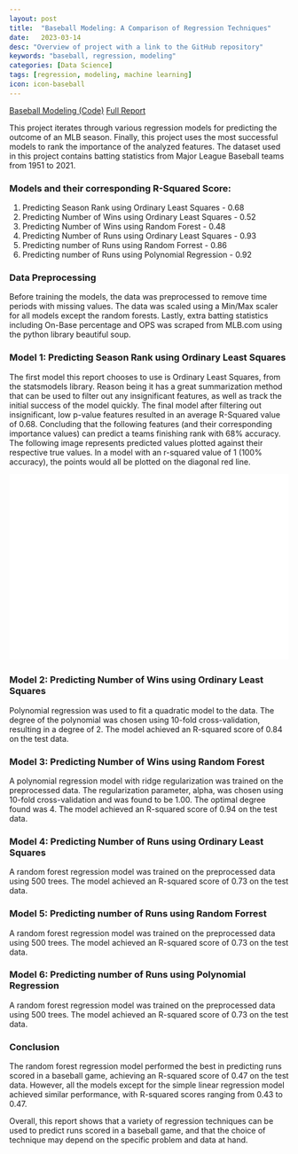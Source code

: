 ```yaml
---
layout: post
title:  "Baseball Modeling: A Comparison of Regression Techniques"
date:   2023-03-14
desc: "Overview of project with a link to the GitHub repository"
keywords: "baseball, regression, modeling"
categories: [Data Science]
tags: [regression, modeling, machine learning]
icon: icon-baseball
---
```


[Baseball Modeling (Code)](https://github.com/jamiesolomon/Baseball_Modeling)
[Full Report](/images/FullReport.pdf) <br>

This project iterates through various regression models for predicting the outcome of an MLB season. Finally, this project uses the most successful models to rank the importance of the analyzed features. The dataset used in this project contains batting statistics from Major League Baseball teams from 1951 to 2021.

### Models and their corresponding R-Squared Score:
1. Predicting Season Rank using Ordinary Least Squares - 0.68
2. Predicting Number of Wins using Ordinary Least Squares - 0.52
3. Predicting Number of Wins using Random Forest - 0.48
4. Predicting Number of Runs using Ordinary Least Squares - 0.93
5. Predicting number of Runs using Random Forrest - 0.86
6. Predicting number of Runs using Polynomial Regression - 0.92

### Data Preprocessing

Before training the models, the data was preprocessed to remove time periods with missing values. The data was scaled using a Min/Max scaler for all models except the random forests. Lastly, extra batting statistics including On-Base percentage and OPS was scraped from MLB.com using the python library beautiful soup.

### Model 1: Predicting Season Rank using Ordinary Least Squares

The first model this report chooses to use is Ordinary Least Squares, from the statsmodels library. Reason being it has a great summarization method that can be used to filter out any insignificant features, as well as track the initial success of the model quickly. The final model after filtering out insignificant, low p-value features resulted in an average R-Squared value of 0.68. Concluding that the following features (and their corresponding importance values) can predict a teams finishing rank with 68% accuracy. The following image represents predicted values plotted against their respective true values. In a model with an r-squared value of 1 (100% accuracy), the points would all be plotted on the diagonal red line.

<img src="/images/model1_accuracy.png" alt="Model1_accuracy" width="600"/>

### Model 2: Predicting Number of Wins using Ordinary Least Squares

Polynomial regression was used to fit a quadratic model to the data. The degree of the polynomial was chosen using 10-fold cross-validation, resulting in a degree of 2. The model achieved an R-squared score of 0.84 on the test data.

### Model 3: Predicting Number of Wins using Random Forest

A polynomial regression model with ridge regularization was trained on the preprocessed data. The regularization parameter, alpha, was chosen using 10-fold cross-validation and was found to be 1.00. The optimal degree found was 4. The model achieved an R-squared score of 0.94 on the test data.

### Model 4: Predicting Number of Runs using Ordinary Least Squares

A random forest regression model was trained on the preprocessed data using 500 trees. The model achieved an R-squared score of 0.73 on the test data.

### Model 5: Predicting number of Runs using Random Forrest

A random forest regression model was trained on the preprocessed data using 500 trees. The model achieved an R-squared score of 0.73 on the test data.

### Model 6: Predicting number of Runs using Polynomial Regression

A random forest regression model was trained on the preprocessed data using 500 trees. The model achieved an R-squared score of 0.73 on the test data.



### Conclusion

The random forest regression model performed the best in predicting runs scored in a baseball game, achieving an R-squared score of 0.47 on the test data. However, all the models except for the simple linear regression model achieved similar performance, with R-squared scores ranging from 0.43 to 0.47.

Overall, this report shows that a variety of regression techniques can be used to predict runs scored in a baseball game, and that the choice of technique may depend on the specific problem and data at hand.
